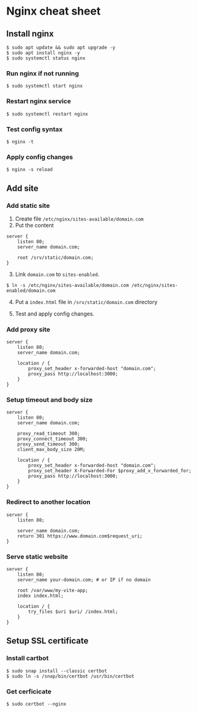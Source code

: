 # Nginx cheat sheet

## Install nginx

```
$ sudo apt update && sudo apt upgrade -y
$ sudo apt install nginx -y
$ sudo systemctl status nginx
```

### Run nginx if not running

```
$ sudo systemctl start nginx
```

### Restart nginx service

```
$ sudo systemctl restart nginx
```

### Test config syntax

```
$ nginx -t
```

### Apply config changes

```
$ nginx -s reload
```

## Add site

### Add static site

1. Create file `/etc/nginx/sites-available/domain.com`
2. Put the content

```
server {
    listen 80;
    server_name domain.com;

    root /srv/static/domain.com;
}
```

3. Link `domain.com` to `sites-enabled`.

```
$ ln -s /etc/nginx/sites-available/domain.com /etc/nginx/sites-enabled/domain.com
```

4. Put a `index.html` file in `/srv/static/domain.com` directory

5. Test and apply config changes.

### Add proxy site

```
server {
    listen 80;
    server_name domain.com;

    location / {
        proxy_set_header x-forwarded-host "domain.com";
        proxy_pass http://localhost:3000;
    }
}
```

### Setup timeout and body size

```
server {
    listen 80;
    server_name domain.com;

    proxy_read_timeout 300;
    proxy_connect_timeout 300;
    proxy_send_timeout 300;
    client_max_body_size 20M;

    location / {
        proxy_set_header x-forwarded-host "domain.com";
        proxy_set_header X-Forwarded-For $proxy_add_x_forwarded_for;
        proxy_pass http://localhost:3000;
    }
}
```

### Redirect to another location

```
server {
    listen 80;

    server_name domain.com;
    return 301 https://www.domain.com$request_uri;
}
```

### Serve static website
```
server {
    listen 80;
    server_name your-domain.com; # or IP if no domain

    root /var/www/my-vite-app;
    index index.html;

    location / {
        try_files $uri $uri/ /index.html;
    }
}
```

## Setup SSL certificate

### Install cartbot

```
$ sudo snap install --classic certbot
$ sudo ln -s /snap/bin/certbot /usr/bin/certbot
```

### Get cerficicate

```
$ sudo certbot --nginx
```
